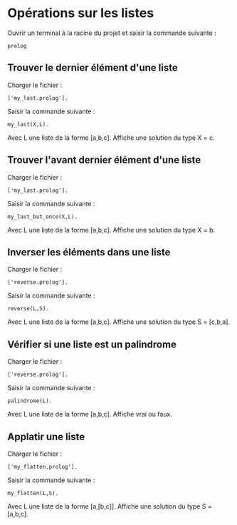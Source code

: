 # Opérations sur les listes

Ouvrir un terminal à la racine du projet et saisir la commande suivante :
```
prolog
```

## Trouver le dernier élément d'une liste

Charger le fichier :
```
['my_last.prolog'].
```
Saisir la commande suivante :
```
my_last(X,L).
```
Avec L une liste de la forme [a,b,c]. Affiche une solution du type X = c.

## Trouver l'avant dernier élément d'une liste

Charger le fichier :
```
['my_last.prolog'].
```
Saisir la commande suivante :
```
my_last_but_once(X,L).
```
Avec L une liste de la forme [a,b,c]. Affiche une solution du type X = b.

## Inverser les éléments dans une liste

Charger le fichier :
```
['reverse.prolog'].
```
Saisir la commande suivante :
```
reverse(L,S).
```
Avec L une liste de la forme [a,b,c]. Affiche une solution du type S = [c,b,a].

## Vérifier si une liste est un palindrome

Charger le fichier :
```
['reverse.prolog'].
```
Saisir la commande suivante :
```
palindrome(L).
```
Avec L une liste de la forme [a,b,c]. Affiche vrai ou faux.

## Applatir une liste

Charger le fichier :
```
['my_flatten.prolog'].
```
Saisir la commande suivante :
```
my_flatten(L,S).
```
Avec L une liste de la forme [a,[b,c]]. Affiche une solution du type S = [a,b,c].